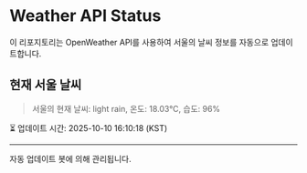 
# Weather API Status

이 리포지토리는 OpenWeather API를 사용하여 서울의 날씨 정보를 자동으로 업데이트합니다.

## 현재 서울 날씨
> 서울의 현재 날씨: light rain, 온도: 18.03°C, 습도: 96%

⏳ 업데이트 시간: 2025-10-10 16:10:18 (KST)

---
자동 업데이트 봇에 의해 관리됩니다.
